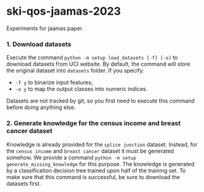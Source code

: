 # ski-qos-jaamas-2023
Experiments for jaamas paper.

### 1. Download datasets
Execute the command ```python -m setup load_datasets [-f] [-o]``` to download datasets from UCI website.
By default, the command will store the original dataset into ```datasets``` folder.
If you specify:
- ```-f y``` to binarize input features;
- ```-o y``` to map the output classes into numeric indices.

Datasets are not tracked by git, so you first need to execute this command before doing anything else.

### 2. Generate knowledge for the census income and breast cancer dataset
Knowledge is already provided for the `splice junction` dataset.
Instead, for the `census income` and `breast cancer` dataset it must be generated somehow.
We provide a command `python -m setup generate_missing_knowledge` for this purpose.
The knowledge is generated by a classification decision tree trained upon half of the training set.
To make sure that this command is successful, be sure to download the datasets first.